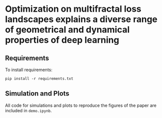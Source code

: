 # Optimization on multifractal loss landscapes explains a diverse range of geometrical and dynamical properties of deep learning

## Requirements

To install requirements:

```setup
pip install -r requirements.txt
```

## Simulation and Plots

All code for simulations and plots to reproduce the figures of the paper are included in `demo.ipynb`.
